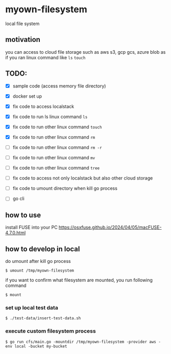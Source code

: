 # myown-filesystem

local file system

## motivation

you can access to cloud file storage such as aws s3, gcp gcs, azure blob 
as if you ran linux command like `ls` `touch`

## TODO:
- [x] sample code (access memory file directory)
- [x] docker set up
- [x] fix code to access localstack
- [x] fix code to run ls linux command `ls`
- [x] fix code to run other linux command `touch`
- [x] fix code to run other linux command `rm`
- [ ] fix code to run other linux command `rm -r`
- [ ] fix code to run other linux command `mv`
- [ ] fix code to run other linux command `tree`
- [ ] fix code to access not only localstack but also other cloud storage
- [ ] fix code to umount directory when kill go process 
- [ ] go cli


## how to use
install FUSE into your PC
https://osxfuse.github.io/2024/04/05/macFUSE-4.7.0.html


## how to develop in local

do umount after kill go process 
```shell
$ umount /tmp/myown-filesystem
```

if you want to confirm what filesystem are mounted, you run following command
```shell
$ mount
```

### set up local test data
```shell
$ ./test-data/insert-test-data.sh
```

### execute custom filesystem process
```shell
$ go run cfs/main.go -mountdir /tmp/myown-filesystem -provider aws -env local -bucket my-bucket
```
